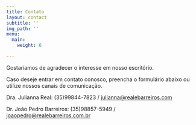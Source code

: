 ```yaml
---
title: Contato
layout: contact
subtitle: ''
img_path: ''
menu:
  main:
    weight: 6

---
```

Gostaríamos de agradecer o interesse em nosso escritório.

Caso deseje entrar em contato conosco, preencha o formulário abaixo ou utilize nossos canais de comunicação.

Dra. Julianna Real: (35)99844-7823 / julianna@realebarreiros.com

Dr. João Pedro Barreiros: (35)98857-5949 / joaopedro@realebarreiros.com.br
